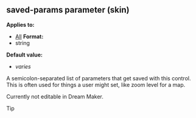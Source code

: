 ## saved-params parameter (skin)
**Applies to:**
+   [All](/ref/%7Bskin%7D/control.md) <!-- -->
**Format:**
+   string
<!-- -->
**Default value:**
+   *varies*


A semicolon-separated list of parameters that get saved with
this control. This is often used for things a user might set, like zoom
level for a map. 

Currently not editable in Dream Maker.

> [!TIP] 
> 
